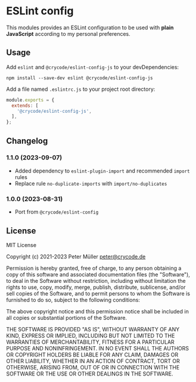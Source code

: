 # ESLint config

This modules provides an ESLint configuration to be used with **plain JavaScript**
according to my personal preferences.

## Usage

Add `eslint` and `@crycode/eslint-config-js` to your devDependencies:

```shell
npm install --save-dev eslint @crycode/eslint-config-js
```

Add a file named `.eslintrc.js` to your project root directory:

```js
module.exports = {
  extends: [
    '@crycode/eslint-config-js',
  ],
};
```

## Changelog

<!--
    Placeholder for the next version (at the beginning of the line):
    ### **WORK IN PROGRESS**
-->
### 1.1.0 (2023-09-07)

* Added dependency to `eslint-plugin-import` and recommended `import` rules
* Replace rule `no-duplicate-imports` with `import/no-duplicates`

### 1.0.0 (2023-08-31)

* Port from `@crycode/eslint-config`

## License

MIT License

Copyright (c) 2021-2023 Peter Müller <peter@crycode.de>

Permission is hereby granted, free of charge, to any person obtaining a copy
of this software and associated documentation files (the "Software"), to deal
in the Software without restriction, including without limitation the rights
to use, copy, modify, merge, publish, distribute, sublicense, and/or sell
copies of the Software, and to permit persons to whom the Software is
furnished to do so, subject to the following conditions:

The above copyright notice and this permission notice shall be included in all
copies or substantial portions of the Software.

THE SOFTWARE IS PROVIDED "AS IS", WITHOUT WARRANTY OF ANY KIND, EXPRESS OR
IMPLIED, INCLUDING BUT NOT LIMITED TO THE WARRANTIES OF MERCHANTABILITY,
FITNESS FOR A PARTICULAR PURPOSE AND NONINFRINGEMENT. IN NO EVENT SHALL THE
AUTHORS OR COPYRIGHT HOLDERS BE LIABLE FOR ANY CLAIM, DAMAGES OR OTHER
LIABILITY, WHETHER IN AN ACTION OF CONTRACT, TORT OR OTHERWISE, ARISING FROM,
OUT OF OR IN CONNECTION WITH THE SOFTWARE OR THE USE OR OTHER DEALINGS IN THE
SOFTWARE.
